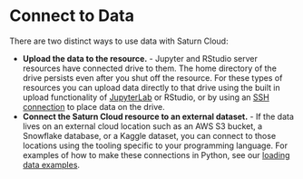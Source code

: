 # Connect to Data

There are two distinct ways to use data with Saturn Cloud:

* **Upload the data to the resource.** - Jupyter and RStudio server resources have connected drive to them. The home directory of the drive persists even after you shut off the resource. For these types of resources you can upload data directly to that drive using the built in upload functionality of [JupyterLab](<docs/Examples/python/load-data/qs-load-data-local-files.md>) or RStudio, or by using an [SSH connection](<{{ ref "ide_ssh.md"}}>) to place data on the drive.
* **Connect the Saturn Cloud resource to an external dataset.** - If the data lives on an external cloud location such as an AWS S3 bucket, a Snowflake database, or a Kaggle dataset, you can connect to those locations using the tooling specific to your programming language. For examples of how to make these connections in Python, see our [loading data examples](<docs/Examples/python/load-data/qs-load-data-snowflake.md>).